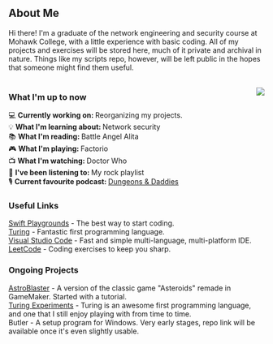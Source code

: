 ## About Me
Hi there! I'm a graduate of the network engineering and security course at Mohawk College, with a little experience with basic coding. All of my projects and exercises will be stored here, much of it private and archival in nature. Things like my scripts repo, however, will be left public in the hopes that someone might find them useful.<br>
<br>

<a href="#">
  <img align="right" src="https://mwaldeck-stats.vercel.app/api/top-langs?username=Gediren&exclude_repo=mwaldeck-stats&langs_count=7"/>
</a>

### What I'm up to now
<!-- Need to be careful of sentence length in this section, otherwise it runs into the stats pane. -->
💻 <b>Currently working on: </b>Reorganizing my projects.<br>
💡 <b>What I'm learning about: </b>Network security<br>
📚 <b>What I'm reading: </b>Battle Angel Alita<br>
🎮 <b>What I'm playing: </b>Factorio<br>
📺 <b>What I'm watching: </b>Doctor Who<br>
🎵 <b>I've been listening to: </b>My rock playlist<br>
🎙️ <b>Current favourite podcast: </b> <a href="https://www.dungeonsanddaddies.com/">Dungeons & Daddies</a><br>

### Useful Links
<a href="https://www.apple.com/swift/playgrounds/">Swift Playgrounds</a> - The best way to start coding.<br>
<a href="http://compsci.ca/holtsoft/">Turing</a> - Fantastic first programming language.<br>
<a href="https://code.visualstudio.com/">Visual Studio Code</a> - Fast and simple multi-language, multi-platform IDE.<br>
<a href="https://leetcode.com">LeetCode</a> - Coding exercises to keep you sharp.<br>

### Ongoing Projects
<a href="https://github.com/Gediren/AstroBlaster">AstroBlaster</a> - A version of the classic game "Asteroids" remade in GameMaker. Started with a tutorial.<br>
<a href="https://github.com/Gediren/Turing">Turing Experiments</a> - Turing is an awesome first programming language, and one that I still enjoy playing with from time to time.<br>
Butler - A setup program for Windows. Very early stages, repo link will be available once it's even slightly usable.

